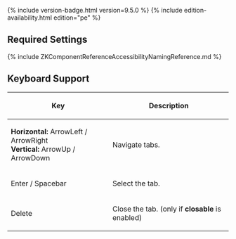  {% include
version-badge.html version=9.5.0 %} <!--REQUIRED ZK EDITION: PE -->
{% include edition-availability.html edition="pe" %}

## Required Settings

{% include ZKComponentReferenceAccessibilityNamingReference.md %}

## Keyboard Support

<table>
<thead>
<tr class="header">
<th><center>
<p>Key</p>
</center></th>
<th><center>
<p>Description</p>
</center></th>
</tr>
</thead>
<tbody>
<tr class="odd">
<td><p><b>Horizontal:</b> ArrowLeft / ArrowRight<br />
<b>Vertical:</b> ArrowUp / ArrowDown</p></td>
<td><p>Navigate tabs.</p></td>
</tr>
<tr class="even">
<td><p>Enter / Spacebar</p></td>
<td><p>Select the tab.</p></td>
</tr>
<tr class="odd">
<td><p>Delete</p></td>
<td><p>Close the tab. (only if <b>closable</b> is enabled)</p></td>
</tr>
</tbody>
</table>
